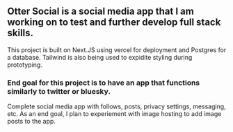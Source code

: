 ## Otter Social is a social media app that I am working on to test and further develop full stack skills.
This project is built on Next.JS using vercel for deployment and Postgres for a database. 
Tailwind is also being used to expidite styling during prototyping.

### End goal for this project is to have an app that functions similarly to twitter or bluesky.
Complete social media app with follows, posts, privacy settings, messaging, etc.
As an end goal, I plan to experiement with image hosting to add image posts to the app.

